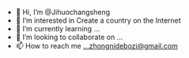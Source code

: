 - 👋 Hi, I’m @Jihuochangsheng
- 👀 I’m interested in Create a country on the Internet
- 🌱 I’m currently learning ...
- 💞️ I’m looking to collaborate on ...
- 📫 How to reach me ...zhongnidebozi@gmail.com

<!---
Jihuochangsheng/Jihuochangsheng is a ✨ special ✨ repository because its `README.md` (this file) appears on your GitHub profile.
You can click the Preview link to take a look at your changes.
--->
